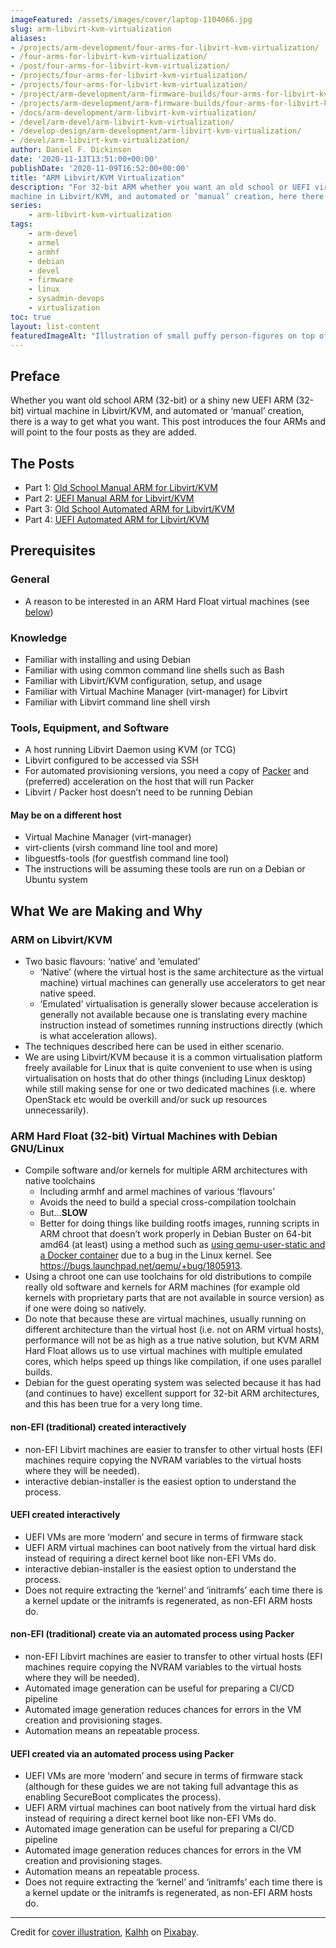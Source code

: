 ```yaml
---
imageFeatured: /assets/images/cover/laptop-1104066.jpg
slug: arm-libvirt-kvm-virtualization
aliases:
- /projects/arm-development/four-arms-for-libvirt-kvm-virtualization/
- /four-arms-for-libvirt-kvm-virtualization/
- /post/four-arms-for-libvirt-kvm-virtualization/
- /projects/four-arms-for-libvirt-kvm-virtualization/
- /projects/four-arms-for-libvirt-kvm-virtualization/
- /project/arm-development/arm-firmware-builds/four-arms-for-libvirt-kvm-virtualization/
- /projects/arm-development/arm-firmware-builds/four-arms-for-libvirt-kvm-virtualization/
- /docs/arm-development/arm-libvirt-kvm-virtualization/
- /devel/arm-devel/arm-libvirt-kvm-virtualization/
- /develop-design/arm-development/arm-libvirt-kvm-virtualization/
- /devel/arm-libvirt-kvm-virtualization/
author: Daniel F. Dickinson
date: '2020-11-13T13:51:00+00:00'
publishDate: '2020-11-09T16:52:00+00:00'
title: "ARM Libvirt/KVM Virtualization"
description: "For 32-bit ARM whether you want an old school or UEFI virtual
machine in Libvirt/KVM, and automated or ‘manual’ creation, here there are docs."
series:
    - arm-libvirt-kvm-virtualization
tags:
    - arm-devel
    - armel
    - armhf
    - debian
    - devel
    - firmware
    - linux
    - sysadmin-devops
    - virtualization
toc: true
layout: list-content
featuredImageAlt: "Illustration of small puffy person-figures on top of a laptop doing 'tug-of-war' with similar figures inside the laptop with binary digits on the laptop screen"
---
```


## Preface

Whether you want old school ARM (32-bit) or a shiny new UEFI ARM (32-bit) virtual
machine in Libvirt/KVM, and automated or ‘manual’ creation, there is a way to
get what you want. This post introduces the four ARMs and will point to the
four posts as they are added.

## The Posts

* Part 1: [Old School Manual ARM for Libvirt/KVM](2020-11-09-old-school-manual-arm-for-libvirt-kvm.md)
* Part 2: [UEFI Manual ARM for Libvirt/KVM](2020-11-10-uefi-manual-arm-for-libvirt-kvm.md)
* Part 3: [Old School Automated ARM for Libvirt/KVM](old-school-automated-arm-for-libvirt/_index.md)
* Part 4: [UEFI Automated ARM for Libvirt/KVM](uefi-automated-arm/_index.md)

## Prerequisites

### General

* A reason to be interested in an ARM Hard Float virtual machines (see [below](#arm-hard-float-32-bit-virtual-machines-with-debian-gnulinux))

### Knowledge

* Familiar with installing and using Debian
* Familiar with using common command line shells such as Bash
* Familiar with Libvirt/KVM configuration, setup, and usage
* Familiar with Virtual Machine Manager (virt-manager) for Libvirt
* Familiar with Libvirt command line shell virsh

### Tools, Equipment, and Software

* A host running Libvirt Daemon using KVM (or TCG)
* Libvirt configured to be accessed via SSH
* For automated provisioning versions, you need a copy of [Packer](https://www.packer.io/) and
(preferred) acceleration on the host that will run Packer
* Libvirt / Packer host doesn’t need to be running Debian

#### May be on a different host

* Virtual Machine Manager (virt-manager)
* virt-clients (virsh command line tool and more)
* libguestfs-tools (for guestfish command line tool)
* The instructions will be assuming these tools are run on a Debian or Ubuntu system

## What We are Making and Why

### ARM on Libvirt/KVM

* Two basic flavours: ‘native’ and ‘emulated’
  * ‘Native’ (where the virtual host is the same architecture as the virtual machine)
 virtual machines can generally use accelerators to get near native speed.
  * ‘Emulated’ virtualisation is generally slower because acceleration is generally
 not available because one is translating every machine instruction instead of
 sometimes running instructions directly (which is what acceleration allows).
* The techniques described here can be used in either scenario.
* We are using Libvirt/KVM because it is a common virtualisation platform freely available
for Linux that is quite convenient to use when is using virtualisation on hosts that
do other things (including Linux desktop) while still making sense for one or two
dedicated machines (i.e. where OpenStack etc would be overkill and/or suck up resources
unnecessarily).

### ARM Hard Float (32-bit) Virtual Machines with Debian GNU/Linux

* Compile software and/or kernels for multiple ARM architectures with native toolchains
  * Including armhf and armel machines of various ‘flavours’
  * Avoids the need to build a special cross-compilation toolchain
  * But…**SLOW**
  * Better for doing things like building rootfs images, running scripts in ARM chroot that doesn’t work properly in Debian Buster on 64-bit amd64 (at least) using a method such as [using qemu-user-static and a Docker container](../2019-11-25-building-old-software-on-armel-on-linux-x64-amd64) due to a bug in the Linux kernel. See <https://bugs.launchpad.net/qemu/+bug/1805913>.
* Using a chroot one can use toolchains for old distributions to compile really old software and kernels for ARM machines (for example old kernels with proprietary parts that are not available in source version) as if one were doing so natively.
* Do note that because these are virtual machines, usually running on different architecture than the virtual host (i.e. not on ARM virtual hosts), performance will not be as high as a true native solution, but KVM ARM Hard Float allows us to use virtual machines with multiple emulated cores, which helps speed up things like compilation, if one uses parallel builds.
* Debian for the guest operating system was selected because it has had (and continues to have) excellent support for 32-bit ARM architectures, and this has been true for a very long time.

#### non-EFI (traditional) created interactively

* non-EFI Libvirt machines are easier to transfer to other virtual hosts (EFI
machines require copying the NVRAM variables to the virtual hosts where they
will be needed).
* interactive debian-installer is the easiest option to understand the process.

#### UEFI created interactively

* UEFI VMs are more ‘modern’ and secure in terms of firmware stack
* UEFI ARM virtual machines can boot natively from the virtual hard disk instead
of requiring a direct kernel boot like non-EFI VMs do.
* interactive debian-installer is the easiest option to understand the process.
* Does not require extracting the ‘kernel’ and ‘initramfs’ each time there is a
kernel update or the initramfs is regenerated, as non-EFI ARM hosts do.

#### non-EFI (traditional) create via an automated process using Packer

* non-EFI Libvirt machines are easier to transfer to other virtual hosts (EFI
machines require copying the NVRAM variables to the virtual hosts where they
will be needed).
* Automated image generation can be useful for preparing a CI/CD pipeline
* Automated image generation reduces chances for errors in the VM creation and
provisioning stages.
* Automation means an repeatable process.

#### UEFI created via an automated process using Packer

* UEFI VMs are more ‘modern’ and secure in terms of firmware stack (although for
these guides we are not taking full advantage this as enabling SecureBoot
complicates the process).
* UEFI ARM virtual machines can boot natively from the virtual hard disk instead
of requiring a direct kernel boot like non-EFI VMs do.
* Automated image generation can be useful for preparing a CI/CD pipeline
* Automated image generation reduces chances for errors in the VM creation and
provisioning stages.
* Automation means an repeatable process.
* Does not require extracting the ‘kernel’ and ‘initramfs’ each time there is a
kernel update or the initramfs is regenerated, as non-EFI ARM hosts do.

----

Credit for [cover illustration](https://pixabay.com/images/id-1104066/), [Kalhh](https://pixabay.com/users/kalhh-86169/) on [Pixabay](https://pixabay.com).

